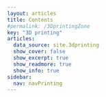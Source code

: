 ```yaml
---
layout: articles
title: Contents
#permalink: /3DprintingZone
key: "3D printing"   
articles:
  data_source: site.3dprinting
  show_cover: false
  show_excerpt: true
  show_readmore: true
  show_info: true
sidebar:
  nav: navPrinting  
---
```



